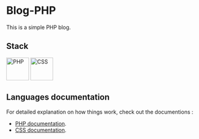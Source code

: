 # Blog-PHP
This is a simple PHP blog.

## Stack 
<div>
  <img src="https://upload.wikimedia.org/wikipedia/commons/thumb/2/27/PHP-logo.svg/2560px-PHP-logo.svg.png" alt="PHP" height="60"/>
  <img src="https://upload.wikimedia.org/wikipedia/commons/thumb/d/d5/CSS3_logo_and_wordmark.svg/1200px-CSS3_logo_and_wordmark.svg.png" alt="CSS" height="60"/>
</div>

## Languages documentation
For detailed explanation on how things work, check out the documentions : 
- [ PHP documentation](https://www.php.net/).
- [ CSS documentation](https://devdocs.io/css/).
